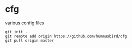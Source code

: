 # cfg

various config files

```
git init .
git remote add origin https://github.com/hummusbird/cfg
git pull origin master
```
